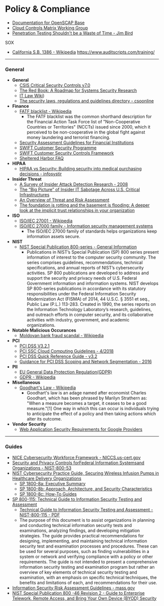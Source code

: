 # Policy & Compliance




* [Documentation for OpenSCAP Base](https://www.open-scap.org/tools/openscap-base/#documentation)
* [Cloud Controls Matrix Working Group](https://cloudsecurityalliance.org/group/cloud-controls-matrix/#_overview)
* [Penetration Testing Shouldn't be a Waste of Time - Jim Bird](https://dzone.com/articles/penetration-testing-shouldnt)



SOX
* [California S.B. 1386 - Wikipedia](https://en.wikipedia.org/wiki/California_S.B._1386)
https://www.auditscripts.com/training/



------------
### <a name="general"></a>General
* **General**
	* [CSIS Critical Security Controls v7.0](https://www.auditscripts.com/free-resources/critical-security-controls/)
	* [The Red Book: A Roadmap for Systems Security Research](http://www.red-book.eu/m/documents/syssec_red_book.pdf)
	* [IT Law Wiki](http://itlaw.wikia.com/wiki/The_IT_Law_Wiki))
	* [The security laws, regulations and guidelines directory - csoonline](https://www.csoonline.com/article/2126072/compliance/compliance-the-security-laws-regulations-and-guidelines-directory.html)
* **Finance**
	* [FATF blacklist - Wikipedia](https://en.wikipedia.org/wiki/FATF_blacklist)
		* The FATF blacklist was the common shorthand description for the Financial Action Task Force list of "Non-Cooperative Countries or Territories" (NCCTs) issued since 2000, which it perceived to be non-cooperative in the global fight against money laundering and terrorist financing.
	* [Security Assessment Guidelines for Financial Institutions](https://www.sans.org/reading-room/whitepapers/auditing/security-assessment-guidelines-financial-institutions-993)
	* [SWIFT Customer Security Programme](https://www2.swift.com/uhbonline/books/a2z/customer_security_programme.htm)
	* [SWIFT Customer Security Controls Framework](https://www.swift.com/myswift/customer-security-programme-csp/security-controls?tl=en#topic-tabs-menu)
	* [Sheltered Harbor FAQ](https://shelteredharbor.org/sh-faqs)
* **HIPAA**
	* [HIPAA vs Security: Building security into medical purchasing decisions - infosystir](https://infosystir.blogspot.com/2018/01/hipaa-vs-security-building-security.html?m=1)
* **Insider Threat**
	* [A Survey of Insider Attack Detection Research - 2008](http://web.stanford.edu/class/cs259d/readings/Insider_survey.pdf)
	* [The “Big Picture” of Insider IT Sabotage Across U.S. Critical Infrastructures](http://web.stanford.edu/class/cs259d/readings/Infrastructure.pdf)
	* [An Overview of Threat and Risk Assessment](https://www.sans.org/reading-room/whitepapers/auditing/overview-threat-risk-assessment-76)
	* [The foundation is rotting and the basement is flooding: A deeper look at the implicit trust relationships in your organization](https://www.youtube.com/watch?v=nL64uj9Xm24)
* **ISO**
	* [ISO/IEC 27001 - Wikipedia](https://en.wikipedia.org/wiki/ISO/IEC_27001)
	* [ISO/IEC 27000 family - Information security management systems](https://www.iso.org/isoiec-27001-information-security.html)
		* The ISO/IEC 27000 family of standards helps organizations keep information assets secure.
* **NIST**
	* [NIST Special Publication 800-series - General Information](https://www.nist.gov/itl/nist-special-publication-800-series-general-information)
		* Publications in NIST’s Special Publication (SP) 800 series present information of interest to the computer security community. The series comprises guidelines, recommendations, technical specifications, and annual reports of NIST’s cybersecurity activities.  SP 800 publications are developed to address and support the security and privacy needs of U.S. Federal Government information and information systems. NIST develops SP 800-series publications in accordance with its statutory responsibilities under the Federal Information Security Modernization Act (FISMA) of 2014, 44 U.S.C. § 3551 et seq., Public Law (P.L.) 113-283.  Created in 1990, the series reports on the Information Technology Laboratory’s research, guidelines, and outreach efforts in computer security, and its collaborative activities with industry, government, and academic organizations.
* **Notable Malicious Occurances**
	* [Moldovan bank fraud scandal - Wikipedia](https://en.wikipedia.org/wiki/Moldovan_bank_fraud_scandal)
* **PCI**
	* [PCI DSS V3.2.1](https://www.pcisecuritystandards.org/documents/PCI_DSS_v3-2-1.pdf)
	* [PCI SSC Cloud  Computing  Guidelines - 4/2018](https://www.pcisecuritystandards.org/pdfs/PCI_SSC_Cloud_Guidelines_v3.pdf)
	* [PCI DSS Quick Reference Guide - v3.2](https://www.pcisecuritystandards.org/documents/PCIDSS_QRGv3_2.pdf)
	* [Guidance for PCI DSS Scoping and Network Segmentation - 2016](https://www.pcisecuritystandards.org/documents/Guidance-PCI-DSS-Scoping-and-Segmentation_v1.pdf)
* **PII**
	* [EU General Data Protection Regulation(GDPR)](https://gdpr-info.eu/)
	* [GDPR - Wikipedia](https://en.wikipedia.org/wiki/General_Data_Protection_Regulation)
* **Misellaneous**
	* [Goodhart's Law - Wikipedia](https://en.m.wikipedia.org/wiki/Goodhart%27s_law)
		* Goodhart's law is an adage named after economist Charles Goodhart, which has been phrased by Marilyn Strathern as: "When a measure becomes a target, it ceases to be a good measure."[1] One way in which this can occur is individuals trying to anticipate the effect of a policy and then taking actions which alter its outcome.
* **Vendor Security**
	* [Web Application Security Requirements for Google Providers](https://partner-security.withgoogle.com/docs/webapp_requirements)



------------
### <a name="guides"></a>Guides
* [NICE Cybersecurity Workforce Framework - NICCS.us-cert.gov](https://niccs.us-cert.gov/workforce-development/cyber-security-workforce-framework)
* [Security and Privacy Controls forFederal Information Systemsand Organizations - NIST-800-53](http://nvlpubs.nist.gov/nistpubs/SpecialPublications/NIST.SP.800-53r4.pdf)
* [NIST Cybersecurity Practice Guide, Securing Wireless Infusion Pumps in Healthcare Delivery Organizations](https://nccoe.nist.gov/projects/use-cases/medical-devices)
	* [SP 1800-8a: Executive Summary](https://nccoe.nist.gov/publication/draft/1800-8/VolA/)
	* [SP 1800-8b: Approach, Architecture, and Security Characteristics ](https://nccoe.nist.gov/publication/draft/1800-8/VolB/)
	* [SP 1800-8c: How-To Guides](https://nccoe.nist.gov/publication/draft/1800-8/VolC/)
* [SP 800-115: Technical Guide to Information Security Testing and Assessment](https://csrc.nist.gov/publications/detail/sp/800-115/final)
	* [Technical Guide to Information Security Testing and Assessment - NIST-800-115 - PDF](http://nvlpubs.nist.gov/nistpubs/Legacy/SP/nistspecialpublication800-115.pdf)
	* The purpose of this document is to assist organizations in planning and conducting technical information security tests and examinations, analyzing findings, and developing mitigation strategies. The guide provides practical recommendations for designing, implementing, and maintaining technical information security test and examination processes and procedures. These can be used for several purposes, such as finding vulnerabilities in a system or network and verifying compliance with a policy or other requirements. The guide is not intended to present a comprehensive information security testing and examination program but rather an overview of key elements of technical security testing and examination, with an emphasis on specific technical techniques, the benefits and limitations of each, and recommendations for their use. 
* [Information Security Risk Assessment Guidelines - mass.gov](http://www.mass.gov/anf/research-and-tech/cyber-security/security-for-state-employees/risk-assessment/risk-assessment-guideline.html)
* [NIST Special Publication 800 -46 Revision 2 - Guide to Enterprise Telework, Remote Access, and Bring Your Own Device (BYOD) Security](http://nvlpubs.nist.gov/nistpubs/SpecialPublications/NIST.SP.800-46r2.pdf)






